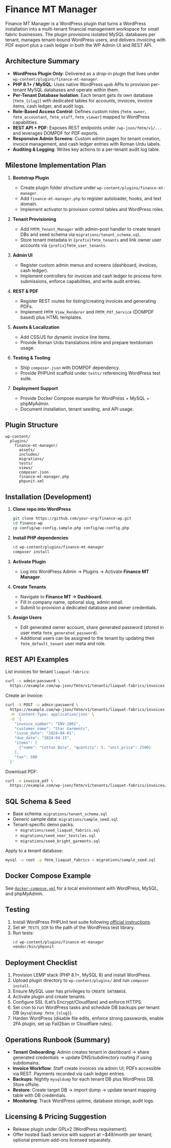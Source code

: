 # Finance MT Manager

Finance MT Manager is a WordPress plugin that turns a WordPress installation into a multi-tenant financial management workspace for small fabric businesses. The plugin provisions isolated MySQL databases per tenant, manages tenant-bound WordPress users, and delivers invoicing with PDF export plus a cash ledger in both the WP Admin UI and REST API.

## Architecture Summary

- **WordPress Plugin Only**: Delivered as a drop-in plugin that lives under `wp-content/plugins/finance-mt-manager`.
- **PHP 8.1+ / MySQL**: Uses native WordPress `wpdb` APIs to provision per-tenant MySQL databases and operate within them.
- **Per-Tenant Database Isolation**: Each tenant gets its own database (`fmtm_{slug}`) with dedicated tables for accounts, invoices, invoice items, cash ledger, and audit logs.
- **Role-Based Access Control**: Defines custom roles (`fmtm_owner`, `fmtm_accountant`, `fmtm_staff`, `fmtm_viewer`) mapped to WordPress capabilities.
- **REST API + PDF**: Exposes REST endpoints under `/wp-json/fmtm/v1/...` and leverages DOMPDF for PDF exports.
- **Responsive Admin Screens**: Custom admin pages for tenant creation, invoice management, and cash ledger entries with Roman Urdu labels.
- **Auditing & Logging**: Writes key actions to a per-tenant audit log table.

## Milestone Implementation Plan

1. **Bootstrap Plugin**
   - Create plugin folder structure under `wp-content/plugins/finance-mt-manager`.
   - Add `finance-mt-manager.php` to register autoloader, hooks, and text domain.
   - Implement activator to provision control tables and WordPress roles.

2. **Tenant Provisioning**
   - Add `FMTM_Tenant_Manager` with admin-post handler to create tenant DBs and seed schema via `migrations/tenant_schema.sql`.
   - Store tenant metadata in `{prefix}fmtm_tenants` and link owner user accounts via `{prefix}fmtm_user_tenants`.

3. **Admin UI**
   - Register custom admin menus and screens (dashboard, invoices, cash ledger).
   - Implement controllers for invoices and cash ledger to process form submissions, enforce capabilities, and write audit entries.

4. **REST & PDF**
   - Register REST routes for listing/creating invoices and generating PDFs.
   - Implement `FMTM_View_Renderer` and `FMTM_Pdf_Service` (DOMPDF based) plus HTML templates.

5. **Assets & Localization**
   - Add CSS/JS for dynamic invoice line items.
   - Provide Roman Urdu translations inline and prepare textdomain usage.

6. **Testing & Tooling**
   - Ship `composer.json` with DOMPDF dependency.
   - Provide PHPUnit scaffold under `tests/` referencing WordPress test suite.

7. **Deployment Support**
   - Provide Docker Compose example for WordPress + MySQL + phpMyAdmin.
   - Document installation, tenant seeding, and API usage.

## Plugin Structure

```
wp-content/
  plugins/
    finance-mt-manager/
      assets/
      includes/
      migrations/
      tests/
      views/
      composer.json
      finance-mt-manager.php
      phpunit.xml
```

## Installation (Development)

1. **Clone repo into WordPress**
   ```bash
   git clone https://github.com/your-org/finance-wp.git
   cd finance-wp
   cp config/wp-config.sample.php config/wp-config.php
   ```
2. **Install PHP dependencies**
   ```bash
   cd wp-content/plugins/finance-mt-manager
   composer install
   ```
3. **Activate Plugin**
   - Log into WordPress Admin → Plugins → Activate **Finance MT Manager**.

4. **Create Tenants**
   - Navigate to **Finance MT → Dashboard**.
   - Fill in company name, optional slug, admin email.
   - Submit to provision a dedicated database and owner credentials.

5. **Assign Users**
   - Edit generated owner account, share generated password (stored in user meta `fmtm_generated_password`).
   - Additional users can be assigned to the tenant by updating their `fmtm_default_tenant` user meta and role.

## REST API Examples

List invoices for tenant `liaquat-fabrics`:
```bash
curl -u admin:password \
  https://example.com/wp-json/fmtm/v1/tenants/liaquat-fabrics/invoices
```

Create an invoice:
```bash
curl -X POST -u admin:password \
  https://example.com/wp-json/fmtm/v1/tenants/liaquat-fabrics/invoices \
  -H 'Content-Type: application/json' \
  -d '{
    "invoice_number": "INV-2001",
    "customer_name": "Star Garments",
    "issue_date": "2024-04-01",
    "due_date": "2024-04-15",
    "items": [
      {"name": "Cotton Bale", "quantity": 5, "unit_price": 2500}
    ],
    "tax": 500
  }'
```

Download PDF:
```bash
curl -o invoice.pdf \
  https://example.com/wp-json/fmtm/v1/tenants/liaquat-fabrics/invoices/1/pdf
```

## SQL Schema & Seed

- Base schema: `migrations/tenant_schema.sql`
- Generic sample data: `migrations/sample_seed.sql`
- Tenant-specific demo packs:
  - `migrations/seed_liaquat_fabrics.sql`
  - `migrations/seed_noor_textiles.sql`
  - `migrations/seed_bright_garments.sql`

Apply to a tenant database:
```bash
mysql -u root -p fmtm_liaquat_fabrics < migrations/sample_seed.sql
```

## Docker Compose Example

See [`docker-compose.yml`](docker-compose.yml) for a local environment with WordPress, MySQL, and phpMyAdmin.

## Testing

1. Install WordPress PHPUnit test suite following [official instructions](https://make.wordpress.org/core/handbook/testing/automated-testing/phpunit/).
2. Set `WP_TESTS_DIR` to the path of the WordPress test library.
3. Run tests:
   ```bash
   cd wp-content/plugins/finance-mt-manager
   vendor/bin/phpunit
   ```

## Deployment Checklist

1. Provision LEMP stack (PHP 8.1+, MySQL 8) and install WordPress.
2. Upload plugin directory to `wp-content/plugins/` and run `composer install`.
3. Ensure MySQL user has privileges to `CREATE DATABASE`.
4. Activate plugin and create tenants.
5. Configure SSL (Let’s Encrypt/Cloudflare) and enforce HTTPS.
6. Set cron to run WordPress tasks and schedule DB backups per tenant DB (`mysqldump fmtm_{slug}`).
7. Harden WordPress (disable file edits, enforce strong passwords, enable 2FA plugin, set up Fail2ban or Cloudflare rules).

## Operations Runbook (Summary)

- **Tenant Onboarding**: Admin creates tenant in dashboard → share generated credentials → update DNS/subdirectory routing if using subdomains.
- **Invoice Workflow**: Staff create invoices via admin UI; PDFs accessible via REST. Payments recorded via cash ledger entries.
- **Backups**: Nightly `mysqldump` for each tenant DB plus WordPress DB. Store offsite.
- **Restore**: Create target DB → import dump → update tenant mapping table with DB credentials.
- **Monitoring**: Track WordPress uptime, database storage, audit logs.

## Licensing & Pricing Suggestion

- Release plugin under GPLv2 (WordPress requirement).
- Offer hosted SaaS service with support at ~$49/month per tenant; optional premium add-ons licensed separately.

